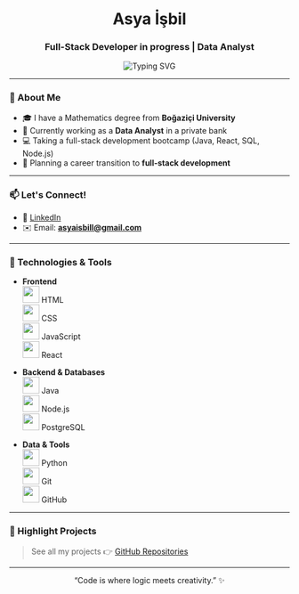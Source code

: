<h1 align="center">Asya İşbil</h1>
<h3 align="center">Full-Stack Developer in progress | Data Analyst</h3>

<p align="center">
  <img src="https://readme-typing-svg.demolab.com?font=Fira+Code&pause=1000&center=true&vCenter=true&width=435&color=a855f7&lines=Full-Stack+Developer+in+progress;Data+Analyst+%7C+SQL+%7C+Python;React+%7C+Java+%7C+PostgreSQL" alt="Typing SVG" />
</p>

---

### 💼 About Me

- 🎓 I have a Mathematics degree from **Boğaziçi University**  
- 🏦 Currently working as a **Data Analyst** in a private bank  
- 💻 Taking a full-stack development bootcamp (Java, React, SQL, Node.js)  
- 🎯 Planning a career transition to **full-stack development**    

---

### 📫 Let's Connect!

- 💼 [LinkedIn](https://www.linkedin.com/in/asya-isbil)
- ✉️ Email: **asyaisbill@gmail.com**

---

### 🚀 Technologies & Tools

- **Frontend**  
  <img src="https://cdn.jsdelivr.net/gh/devicons/devicon/icons/html5/html5-original.svg" width="30" /> HTML  
  <img src="https://cdn.jsdelivr.net/gh/devicons/devicon/icons/css3/css3-original.svg" width="30" /> CSS  
  <img src="https://cdn.jsdelivr.net/gh/devicons/devicon/icons/javascript/javascript-original.svg" width="30" /> JavaScript  
  <img src="https://cdn.jsdelivr.net/gh/devicons/devicon/icons/react/react-original.svg" width="30" /> React

- **Backend & Databases**  
  <img src="https://cdn.jsdelivr.net/gh/devicons/devicon/icons/java/java-original.svg" width="30" /> Java  
  <img src="https://cdn.jsdelivr.net/gh/devicons/devicon/icons/nodejs/nodejs-original.svg" width="30" /> Node.js  
  <img src="https://cdn.jsdelivr.net/gh/devicons/devicon/icons/postgresql/postgresql-original.svg" width="30" /> PostgreSQL 

- **Data & Tools**  
  <img src="https://cdn.jsdelivr.net/gh/devicons/devicon/icons/python/python-original.svg" width="30" /> Python  
  <img src="https://cdn.jsdelivr.net/gh/devicons/devicon/icons/git/git-original.svg" width="30" /> Git  
  <img src="https://cdn.jsdelivr.net/gh/devicons/devicon/icons/github/github-original.svg" width="30" /> GitHub  

---

### 📌 Highlight Projects

> See all my projects 👉 [GitHub Repositories](https://github.com/asyaisbil?tab=repositories)

---

<p align="center">
  “Code is where logic meets creativity.” ✨
</p>
